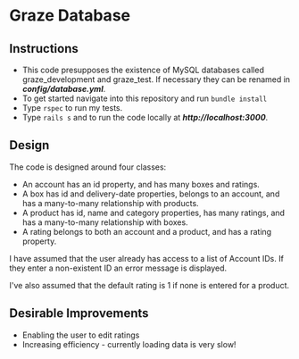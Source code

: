 # Graze Database

## Instructions

* This code presupposes the existence of MySQL databases called graze_development and graze_test.  If necessary they can be renamed in ***config/database.yml***.
* To get started navigate into this repository and run ``bundle install``
* Type ``rspec`` to run my tests.
* Type ``rails s`` and to run the code locally at ***http://localhost:3000***.

## Design

The code is designed around four classes:
* An account has an id property, and has many boxes and ratings.
* A box has id and delivery-date properties, belongs to an account, and has a many-to-many relationship with products.
* A product has id, name and category properties, has many ratings, and has a many-to-many relationship with boxes.
* A rating belongs to both an account and a product, and has a rating property.

I have assumed that the user already has access to a list of Account IDs. If they enter a non-existent ID an error message is displayed.

I've also assumed that the default rating is 1 if none is entered for a product.

## Desirable Improvements
* Enabling the user to edit ratings
* Increasing efficiency - currently loading data is very slow!
